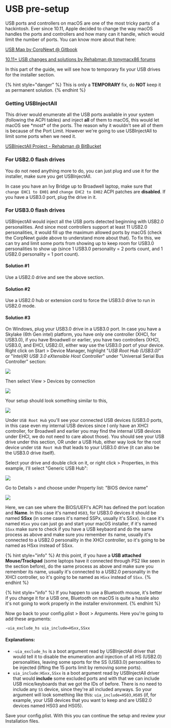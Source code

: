 # USB pre-setup

USB ports and controllers on macOS are one of the most tricky parts of a hackintosh. Ever since 10.11, Apple decided to change the way macOS handles the ports and controllers and how many can it handle, which would limit the number of ports. You can know more about that here:

[USB Map by CorpNewt @ Gitbook](https://usb-map.gitbook.io/project/)

[10.11+ USB changes and solutions by Rehabman @ tonymacx86 forums](https://www.tonymacx86.com/threads/guide-10-11-usb-changes-and-solutions.173616/)

In this part of the guide, we will see how to temporary fix your USB drives for the installer section.

{% hint style="danger" %}
This is only a **TEMPORARY** fix, do **NOT** keep it as permanent solution.
{% endhint %}

### Getting USBInjectAll

This driver would enumerate all the USB ports available in your system \(following the ACPI tables\) and inject **all** of them to macOS, this would let macOS see \*most\* of the ports. The reason why it wouldn't see all of them is because of the Port Limit. However we're going to use USBInjectAll to limit some ports when we need it.

[USBInjectAll Project - Rehabman @ BitBucket](https://bitbucket.org/RehabMan/os-x-usb-inject-all/downloads/)

### For USB2.0 flash drives

You do not need anything more to do, you can just plug and use it for the installer, make sure you get USBInjectAll.

In case you have an Ivy Bridge up to Broadwell laptop, make sure that `change EHC1 to EH01` and `change EHC2 to EH02` ACPI patches are **disabled**. If you have a USB3.0 port, plug the drive in it.

### For USB3.0 flash drives

USBInjectAll would inject all the USB ports detected beginning with USB2.0 personalities. And since most controllers support at least 11 USB2.0 personalities, it would fill up the maximum allowed ports by macOS \(check the CorpNewt guide above to understand more about that\). To fix this, we can try and limit some ports from showing up to keep room for USB3.0 personalities to show up \(since 1 USB3.0 personality = 2 ports count, and 1 USB2.0 personality = 1 port count\).

#### Solution \#1

Use a USB2.0 drive and see the above section.

#### Solution \#2

Use a USB2.0 hub or extension cord to force the USB3.0 drive to run in USB2.0 mode.

#### Solution \#3

On Windows, plug your USB3.0 drive in a USB3.0 port. In case you have a Skylake \(6th Gen intel\) platform, you have only one controller \(XHCI, for USB3.0\), if you have Broadwell or earlier, you have two controllers \(XHCI, USB3.0, and EHCI, USB2.0\), either way use the USB3.0 port of your device. Right click on Start &gt; Device Manager, highlight "_USB Root Hub \(USB3.0\)_" or "_Intel\(R\) USB 3.0 eXtensible Host Controller_" under "Universal Serial Bus Controller" section:

![](../.gitbook/assets/image%20%282%29.png)

Then select View &gt; Devices by connection

![](../.gitbook/assets/image%20%281%29.png)

Your setup should look something similar to this, 

![](../.gitbook/assets/image%20%284%29.png)

Under `USB Root Hub` you'll see your connected USB devices \(USB3.0 ports, in this case even my internal USB devices since I only have an XHCI controller, for Broadwell and earlier you may find the internal USB devices under EHCI, we do not need to care about those\). You should see your USB drive under this section, OR under a USB Hub, either way look for the root device under `USB Root Hub` that leads to your USB3.0 drive \(it can also be the USB3.0 drive itself\).

Select your drive and double click on it, or right click &gt; Properties, in this example, I'll select "Generic USB Hub":

![](../.gitbook/assets/image%20%285%29.png)

Go to Details &gt; and choose under Property list: "BIOS device name"

![](../.gitbook/assets/image.png)

Here, we can see where the BIOS/UEFI's ACPI has defined the port location and **Name**. In this case it's named `HS03`, for USB3.0 devices it should be named **SSxx** \(in some cases it's named SSPx, usually it's SSxx\). In case it's named `HSxx` you can just go and start your macOS installer, if it's named `SSxx` make sure to check if you have a USB keybaord and do the same process as above and make sure you remember its name, usually it's connected to a USB2.0 personality in the XHCI controller, so it's going to be named as HSxx instead of SSxx.

{% hint style="info" %}
At this point, if you have a **USB attached Mouse/Trackpad** \(some laptops have it connected through PS2 like seen in the section before\), do the same process as above and make sure you remember its name, usually it's connected to a USB2.0 personality in the XHCI controller, so it's going to be named as `HSxx` instead of  `SSxx`.
{% endhint %}

{% hint style="info" %}
If you happen to use a Bluetooth mouse, it's better if you change it for a USB one, Bluetooth on macOS is quite a hassle also it's not going to work properly in the installer environment.
{% endhint %}

Now go back to your config.plist &gt; Boot &gt; Arguments. Here you're going to add these arguments:

```text
-uia_exclude_hs uia_include=HSxx,SSxx
```

#### Explanations:

* `-uia_exclude_hs` is a boot argument read by USBInjectAll driver that would tell it to disable the enumeration and injection of all HS \(USB2.0\) personalities, leaving some sports for the SS \(USB3.0\) personalities to be injected \(lifting the 15 ports limit by removing some ports\).
* `uia_include:HSxx,SSxx` is a boot argument read by USBInjectAll driver that would **include** some excluded ports and with that we can include USB mice/keyboards that we got the IDs of before. There is no need to include any `SS` device, since they're all included anyways. So your argument will look something like this: `uia_include=HS03,HS05` \(if, for example, your USB devices that you want to keep and are USB2.0 devices named HS03 and HS05\).

Save your config.plist. With this you can continue the setup and review your Installation files.

